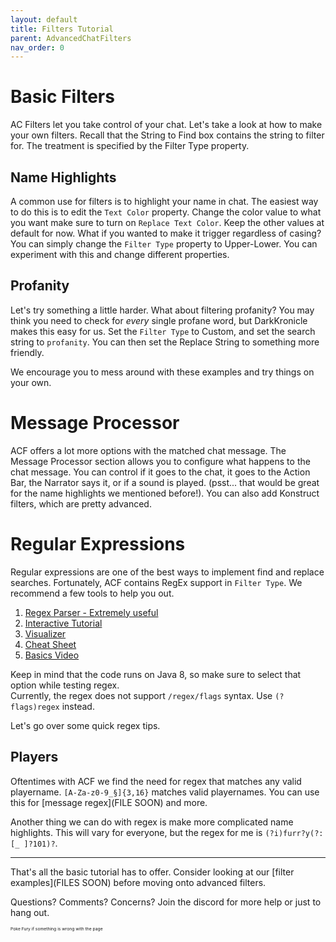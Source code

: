 ```yaml
---
layout: default
title: Filters Tutorial
parent: AdvancedChatFilters
nav_order: 0
---
```

# Basic Filters

AC Filters let you take control of your chat. Let's take a look at how to make your own filters.
Recall that the String to Find box contains the string to filter for. The treatment is specified by the Filter Type property.  

## Name Highlights

A common use for filters is to highlight your name in chat. The easiest way to do this is to edit the `Text Color` property. Change the color value to what you want make sure to turn on `Replace Text Color`. Keep the other values at default for now.
What if you wanted to make it trigger regardless of casing? You can simply change the `Filter Type` property to Upper-Lower. You can experiment with this and change different properties.

## Profanity

Let's try something a little harder. What about filtering profanity? You may think you need to check for *every* single profane word, but DarkKronicle makes this easy for us. Set the `Filter Type` to Custom, and set the search string to `profanity`. You can then set the Replace String to something more friendly.

We encourage you to mess around with these examples and try things on your own.

# Message Processor

ACF offers a lot more options with the matched chat message. The Message Processor section allows you to configure what happens to the chat message. You can control if it goes to the chat, it goes to the Action Bar, the Narrator says it, or if a sound is played. (psst... that would be great for the name highlights we mentioned before!). You can also add Konstruct filters, which are pretty advanced.

# Regular Expressions

Regular expressions are one of the best ways to implement find and replace searches. Fortunately, ACF contains RegEx support in `Filter Type`. We recommend a few tools to help you out.
1. [Regex Parser - Extremely useful](https://regex101.com)
2. [Interactive Tutorial](https://regexone.com/)
3. [Visualizer](https://extendsclass.com/regex-tester.html#java)
4. [Cheat Sheet](https://cheatography.com/davechild/cheat-sheets/regular-expressions/)
5. [Basics Video](https://www.youtube.com/watch?v=sXQxhojSdZM])

Keep in mind that the code runs on Java 8, so make sure to select that option while testing regex.  
Currently, the regex does not support `/regex/flags` syntax. Use `(?flags)regex` instead.  

Let's go over some quick regex tips.

## Players

Oftentimes with ACF we find the need for regex that matches any valid playername. `[A-Za-z0-9_§]{3,16}` matches valid playernames. You can use this for [message regex](FILE SOON) and more.  

Another thing we can do with regex is make more complicated name highlights. This will vary for everyone, but the regex for me is `(?i)furr?y(?:[_ ]?101)?`.

---

That's all the basic tutorial has to offer. Consider looking at our [filter examples](FILES SOON) before moving onto advanced filters.



Questions? Comments? Concerns? Join the discord for more help or just to hang out.

<sub><sup><sub><sup>Poke Fury if something is wrong with the page</sub></sup></sub></sup>
